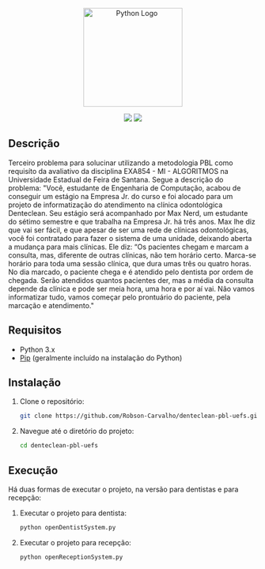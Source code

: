 <p align="center">
  <a href="https://www.python.org/" target="blank"><img src="https://upload.wikimedia.org/wikipedia/commons/thumb/c/c3/Python-logo-notext.svg/640px-Python-logo-notext.svg.png" width="200" alt="Python Logo" /></a>
</p>

<p align="center">
<a><img src="https://img.shields.io/badge/Python-FFD43B?style=for-the-badge&logo=python&logoColor=blue"></a>
<a><img src="https://img.shields.io/badge/json-5E5C5C?style=for-the-badge&logo=json&logoColor=white" /></a>
</p>

## Descrição

Terceiro problema para solucinar utilizando a metodologia PBL como requisíto da avaliativo da disciplina EXA854 - MI - ALGORITMOS na Universidade Estadual de Feira de Santana. Segue a descrição do problema: "Você, estudante de Engenharia de Computação, acabou de conseguir um estágio na Empresa Jr. do
curso e foi alocado para um projeto de informatização do atendimento na clínica odontológica
Denteclean. Seu estágio será acompanhado por Max Nerd, um estudante do sétimo semestre e que
trabalha na Empresa Jr. há três anos.
Max lhe diz que vai ser fácil, e que apesar de ser uma rede de clínicas odontológicas, você foi
contratado para fazer o sistema de uma unidade, deixando aberta a mudança para mais clínicas. Ele
diz: “Os pacientes chegam e marcam a consulta, mas, diferente de outras clínicas, não tem horário
certo. Marca-se horário para toda uma sessão clínica, que dura umas três ou quatro horas. No dia
marcado, o paciente chega e é atendido pelo dentista por ordem de chegada. Serão atendidos quantos
pacientes der, mas a média da consulta depende da clínica e pode ser meia hora, uma hora e por aí vai.
Não vamos informatizar tudo, vamos começar pelo prontuário do paciente, pela marcação e
atendimento."

## Requisitos

- Python 3.x
- [Pip](https://pip.pypa.io/en/stable/installation/) (geralmente incluído na instalação do Python)

## Instalação

1. Clone o repositório:

   ```bash
   git clone https://github.com/Robson-Carvalho/denteclean-pbl-uefs.git
   ```

2. Navegue até o diretório do projeto:

   ```bash
   cd denteclean-pbl-uefs
   ```

## Execução

Há duas formas de executar o projeto, na versão para dentistas e para recepção:

1. Executar o projeto para dentista:

   ```bash
   python openDentistSystem.py
   ```

2. Executar o projeto para recepção:

   ```bash
   python openReceptionSystem.py
   ```
